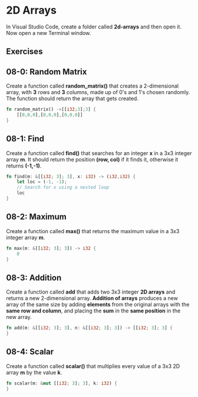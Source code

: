 # 2D Arrays

In Visual Studio Code, create a folder called **2d-arrays** and then open it. Now open a new Terminal window. 

## Exercises

## 08-0:  Random Matrix

Create a function called **random_matrix()** that creates a 2-dimensional array, with **3** rows and **3** columns, made up of 0's and 1's chosen randomly.  The function should return the array that gets created.

```rust
fn random_matrix() ->[[i32;3];3] {
    [[0,0,0],[0,0,0],[0,0,0]]
}
```

## 08-1:  Find

Create a function called **find()** that searches for an integer **x** in a 3x3 integer array **m**.  It should return the position **(row, col)** if it finds it, otherwise it returns **(-1,-1)**.

```rust
fn find(m: &[[i32; 3]; 3], x: i32) -> (i32,i32) {
    let loc = (-1, -1);
    // Search for x using a nested loop
    loc
}
```

## 08-2:  Maximum

Create a function called **max()** that returns the maximum value in a 3x3  integer array **m**.

```rust
fn max(m: &[[i32; 3]; 3]) -> i32 {
    0
}
```

## 08-3:  Addition

Create a function called **add** that adds two 3x3 integer **2D arrays** and returns a new 2-dimensional array. **Addition of arrays** produces a new array of the same size by adding **elements** from the original arrays with the **same row and column**, and placing the **sum** in the **same position** in the new array.

```rust
fn add(m: &[[i32; 3]; 3], n: &[[i32; 3]; 3]) -> [[i32; 3]; 3] {
}
```

## 08-4:  Scalar

Create a function called **scalar()** that multiplies every value of a 3x3 2D array **m** by the value **k**.

```rust
fn scalar(m: &mut [[i32; 3]; 3], k: i32) {
}
```
